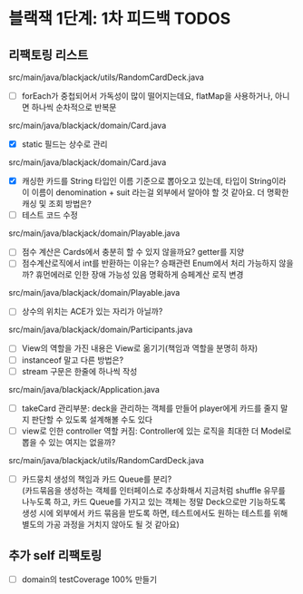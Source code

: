 # 블랙잭 1단계: 1차 피드백 TODOS

## 리팩토링 리스트

src/main/java/blackjack/utils/RandomCardDeck.java
- [ ] forEach가 중첩되어서 가독성이 많이 떨어지는데요, flatMap을 사용하거나, 아니면 하나씩 순차적으로 반복문

src/main/java/blackjack/domain/Card.java
- [x] static 필드는 상수로 관리

src/main/java/blackjack/domain/Card.java
- [x] 캐싱한 카드를 String 타입인 이름 기준으로 뽑아오고 있는데, 타입이 String이라 이 이름이 denomination + suit 라는걸 외부에서 알아야 할 것 같아요.
  더 명확한 캐싱 및 조회 방법은?
- [ ] 테스트 코드 수정

src/main/java/blackjack/domain/Playable.java
- [ ] 점수 계산은 Cards에서 충분히 할 수 있지 않을까요? getter를 지양
- [ ] 점수계산로직에서 int를 반환하는 이유는? 승패관련 Enum에서 처리 가능하지 않을까? 휴먼에러로 인한 장애 가능성 있음
명확하게 승페계산 로직 변경

src/main/java/blackjack/domain/Playable.java
- [ ] 상수의 위치는 ACE가 있는 자리가 아닐까?

src/main/java/blackjack/domain/Participants.java
- [ ] View의 역할을 가진 내용은 View로 옮기기(책임과 역할을 분명히 하자)
- [ ] instanceof 말고 다른 방법은?
- [ ] stream 구문은 한줄에 하나씩 작성

src/main/java/blackjack/Application.java
- [ ] takeCard 관리부분:  deck을 관리하는 객체를 만들어 player에게 카드를 줄지 말지 판단할 수 있도록 설계해볼 수도 있다
- [ ] view로 인한 controller 역할 커짐: Controller에 있는 로직을 최대한 더 Model로 뽑을 수 있는 여지는 없을까? 

src/main/java/blackjack/utils/RandomCardDeck.java
- [ ] 카드뭉치 생성의 책임과 카드 Queue를 분리?   
  (카드묶음을 생성하는 객체를 인터페이스로 추상화해서 지금처럼 shuffle 유무를 나누도록 하고,
  카드 Queue를 가지고 있는 객체는 정말 Deck으로만 기능하도록 생성 시에 외부에서 카드 묶음을 받도록 하면, 테스트에서도 원하는 테스트를 위해 별도의 가공 과정을 거치지 않아도 될 것 같아요)

## 추가 self 리팩토링
- [ ] domain의 testCoverage 100% 만들기
